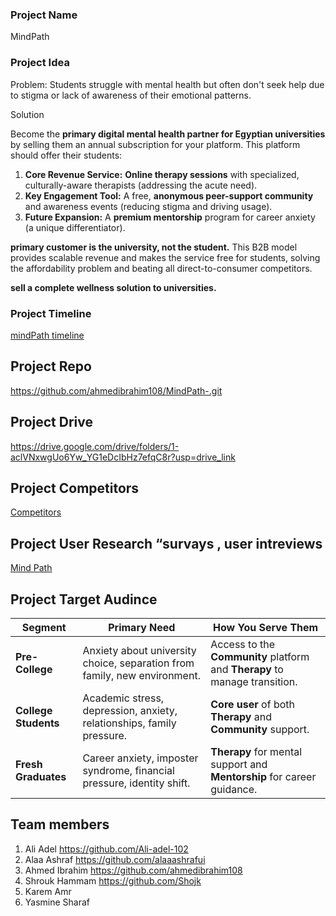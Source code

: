 ### Project Name

MindPath 

### Project Idea

Problem: Students struggle with mental health but often don't seek help due to stigma or lack of awareness of their emotional patterns.

Solution

Become the **primary digital mental health partner for Egyptian universities** by selling them an annual subscription for your platform. This platform should offer their students:

1. **Core Revenue Service:** **Online therapy sessions** with specialized, culturally-aware therapists (addressing the acute need).
2. **Key Engagement Tool:** A free, **anonymous peer-support community** and awareness events (reducing stigma and driving usage).
3. **Future Expansion:** A **premium mentorship** program for career anxiety (a unique differentiator).

**primary customer is the university, not the student.** This B2B model provides scalable revenue and makes the service free for students, solving the affordability problem and beating all direct-to-consumer competitors.

**sell a complete wellness solution to universities.**

### Project Timeline

[mindPath timeline](https://www.notion.so/25526e06c5d4807e997de1eed02b8c61?pvs=21)

## Project Repo

https://github.com/ahmedibrahim108/MindPath-.git

## Project Drive

https://drive.google.com/drive/folders/1-aclVNxwgUo6Yw_YG1eDcIbHz7efqC8r?usp=drive_link

## Project Competitors

[Competitors](https://www.notion.so/Competitors-26126e06c5d4808aae54eeaac87bca18?pvs=21)

## Project User Research “survays , user intreviews

[Mind Path](https://forms.gle/6VJxXagMB9bApAdJ7)

## Project Target Audince

| Segment | Primary Need | How You Serve Them |
| --- | --- | --- |
| **Pre-College** | Anxiety about university choice, separation from family, new environment. | Access to the **Community** platform and **Therapy** to manage transition. |
| **College Students** | Academic stress, depression, anxiety, relationships, family pressure. | **Core user** of both **Therapy** and **Community** support. |
| **Fresh Graduates** | Career anxiety, imposter syndrome, financial pressure, identity shift. | **Therapy** for mental support and **Mentorship** for career guidance. |

## Team members

1. Ali Adel
https://github.com/Ali-adel-102
2. Alaa Ashraf 
https://github.com/alaaashrafui
3. Ahmed Ibrahim 
https://github.com/ahmedibrahim108
4. Shrouk Hammam
   https://github.com/Shojk
5. Karem Amr 
6. Yasmine Sharaf
